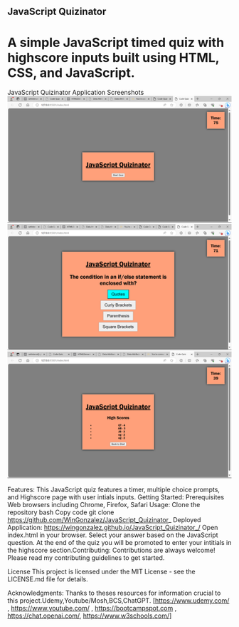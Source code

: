 ## JavaScript Quizinator  


# A simple JavaScript timed quiz with highscore inputs built using HTML, CSS, and JavaScript.

JavaScript Quizinator Application Screenshots
![Displays Beginning of Quiz with start button.](image-2.png)
![Displays An example JavaScript question with multiple choice boxes.](image-3.png)
![Displays Highscore Section with initials list from 1-5. ](image-1.png)

Features: This JavaScript quiz features a timer, multiple choice prompts, and Highscore page with user intials inputs. 
Getting Started: Prerequisites Web browsers including Chrome, Firefox, Safari Usage: Clone the repository bash Copy code git clone https://github.com/WinGonzalez/JavaScript_Quizinator_ 
Deployed Application: https://wingonzalez.github.io/JavaScript_Quizinator_/
Open index.html in your browser. Select your answer based on the JavaScript question. At the end of the quiz you will be promoted to enter your intitials in the highscore section.Contributing: Contributions are always welcome! Please read my contributing guidelines to get started.

License This project is licensed under the MIT License - see the LICENSE.md file for details.

Acknowledgments: Thanks to theses resources for information crucial to this project.Udemy,Youtube/Mosh,BCS,ChatGPT. [https://www.udemy.com/ , https://www.youtube.com/ , https://bootcampspot.com , https://chat.openai.com/, https://www.w3schools.com/]
